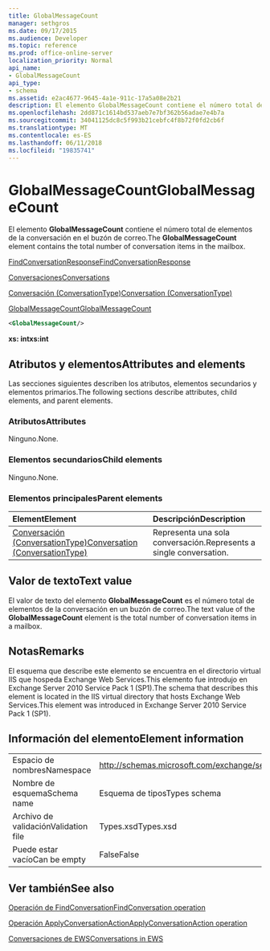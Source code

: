 ```yaml
---
title: GlobalMessageCount
manager: sethgros
ms.date: 09/17/2015
ms.audience: Developer
ms.topic: reference
ms.prod: office-online-server
localization_priority: Normal
api_name:
- GlobalMessageCount
api_type:
- schema
ms.assetid: e2ac4677-9645-4a1e-911c-17a5a08e2b21
description: El elemento GlobalMessageCount contiene el número total de elementos de la conversación en el buzón de correo.
ms.openlocfilehash: 2dd871c1614bd537aeb7e7bf362b56adae7e4b7a
ms.sourcegitcommit: 34041125dc8c5f993b21cebfc4f8b72f0fd2cb6f
ms.translationtype: MT
ms.contentlocale: es-ES
ms.lasthandoff: 06/11/2018
ms.locfileid: "19835741"
---
```

# <a name="globalmessagecount"></a><span data-ttu-id="db68d-103">GlobalMessageCount</span><span class="sxs-lookup"><span data-stu-id="db68d-103">GlobalMessageCount</span></span>

<span data-ttu-id="db68d-104">El elemento **GlobalMessageCount** contiene el número total de elementos de la conversación en el buzón de correo.</span><span class="sxs-lookup"><span data-stu-id="db68d-104">The **GlobalMessageCount** element contains the total number of conversation items in the mailbox.</span></span> 
  
[<span data-ttu-id="db68d-105">FindConversationResponse</span><span class="sxs-lookup"><span data-stu-id="db68d-105">FindConversationResponse</span></span>](findconversationresponse.md)
  
[<span data-ttu-id="db68d-106">Conversaciones</span><span class="sxs-lookup"><span data-stu-id="db68d-106">Conversations</span></span>](conversations-ex15websvcsotherref.md)
  
[<span data-ttu-id="db68d-107">Conversación (ConversationType)</span><span class="sxs-lookup"><span data-stu-id="db68d-107">Conversation (ConversationType)</span></span>](conversation-conversationtype.md)
  
[<span data-ttu-id="db68d-108">GlobalMessageCount</span><span class="sxs-lookup"><span data-stu-id="db68d-108">GlobalMessageCount</span></span>](globalmessagecount.md)
  
```XML
<GlobalMessageCount/>
```

 <span data-ttu-id="db68d-109">**xs: int**</span><span class="sxs-lookup"><span data-stu-id="db68d-109">**xs:int**</span></span>
## <a name="attributes-and-elements"></a><span data-ttu-id="db68d-110">Atributos y elementos</span><span class="sxs-lookup"><span data-stu-id="db68d-110">Attributes and elements</span></span>

<span data-ttu-id="db68d-111">Las secciones siguientes describen los atributos, elementos secundarios y elementos primarios.</span><span class="sxs-lookup"><span data-stu-id="db68d-111">The following sections describe attributes, child elements, and parent elements.</span></span>
  
### <a name="attributes"></a><span data-ttu-id="db68d-112">Atributos</span><span class="sxs-lookup"><span data-stu-id="db68d-112">Attributes</span></span>

<span data-ttu-id="db68d-113">Ninguno.</span><span class="sxs-lookup"><span data-stu-id="db68d-113">None.</span></span>
  
### <a name="child-elements"></a><span data-ttu-id="db68d-114">Elementos secundarios</span><span class="sxs-lookup"><span data-stu-id="db68d-114">Child elements</span></span>

<span data-ttu-id="db68d-115">Ninguno.</span><span class="sxs-lookup"><span data-stu-id="db68d-115">None.</span></span>
  
### <a name="parent-elements"></a><span data-ttu-id="db68d-116">Elementos principales</span><span class="sxs-lookup"><span data-stu-id="db68d-116">Parent elements</span></span>

|<span data-ttu-id="db68d-117">**Element**</span><span class="sxs-lookup"><span data-stu-id="db68d-117">**Element**</span></span>|<span data-ttu-id="db68d-118">**Descripción**</span><span class="sxs-lookup"><span data-stu-id="db68d-118">**Description**</span></span>|
|:-----|:-----|
|[<span data-ttu-id="db68d-119">Conversación (ConversationType)</span><span class="sxs-lookup"><span data-stu-id="db68d-119">Conversation (ConversationType)</span></span>](conversation-conversationtype.md) <br/> |<span data-ttu-id="db68d-120">Representa una sola conversación.</span><span class="sxs-lookup"><span data-stu-id="db68d-120">Represents a single conversation.</span></span>  <br/> |
   
## <a name="text-value"></a><span data-ttu-id="db68d-121">Valor de texto</span><span class="sxs-lookup"><span data-stu-id="db68d-121">Text value</span></span>

<span data-ttu-id="db68d-122">El valor de texto del elemento **GlobalMessageCount** es el número total de elementos de la conversación en un buzón de correo.</span><span class="sxs-lookup"><span data-stu-id="db68d-122">The text value of the **GlobalMessageCount** element is the total number of conversation items in a mailbox.</span></span> 
  
## <a name="remarks"></a><span data-ttu-id="db68d-123">Notas</span><span class="sxs-lookup"><span data-stu-id="db68d-123">Remarks</span></span>

<span data-ttu-id="db68d-124">El esquema que describe este elemento se encuentra en el directorio virtual IIS que hospeda Exchange Web Services.This elemento fue introdujo en Exchange Server 2010 Service Pack 1 (SP1).</span><span class="sxs-lookup"><span data-stu-id="db68d-124">The schema that describes this element is located in the IIS virtual directory that hosts Exchange Web Services.This element was introduced in Exchange Server 2010 Service Pack 1 (SP1).</span></span>
  
## <a name="element-information"></a><span data-ttu-id="db68d-125">Información del elemento</span><span class="sxs-lookup"><span data-stu-id="db68d-125">Element information</span></span>

|||
|:-----|:-----|
|<span data-ttu-id="db68d-126">Espacio de nombres</span><span class="sxs-lookup"><span data-stu-id="db68d-126">Namespace</span></span>  <br/> |http://schemas.microsoft.com/exchange/services/2006/types  <br/> |
|<span data-ttu-id="db68d-127">Nombre de esquema</span><span class="sxs-lookup"><span data-stu-id="db68d-127">Schema name</span></span>  <br/> |<span data-ttu-id="db68d-128">Esquema de tipos</span><span class="sxs-lookup"><span data-stu-id="db68d-128">Types schema</span></span>  <br/> |
|<span data-ttu-id="db68d-129">Archivo de validación</span><span class="sxs-lookup"><span data-stu-id="db68d-129">Validation file</span></span>  <br/> |<span data-ttu-id="db68d-130">Types.xsd</span><span class="sxs-lookup"><span data-stu-id="db68d-130">Types.xsd</span></span>  <br/> |
|<span data-ttu-id="db68d-131">Puede estar vacío</span><span class="sxs-lookup"><span data-stu-id="db68d-131">Can be empty</span></span>  <br/> |<span data-ttu-id="db68d-132">False</span><span class="sxs-lookup"><span data-stu-id="db68d-132">False</span></span>  <br/> |
   
## <a name="see-also"></a><span data-ttu-id="db68d-133">Ver también</span><span class="sxs-lookup"><span data-stu-id="db68d-133">See also</span></span>



[<span data-ttu-id="db68d-134">Operación de FindConversation</span><span class="sxs-lookup"><span data-stu-id="db68d-134">FindConversation operation</span></span>](findconversation-operation.md)
  
[<span data-ttu-id="db68d-135">Operación ApplyConversationAction</span><span class="sxs-lookup"><span data-stu-id="db68d-135">ApplyConversationAction operation</span></span>](applyconversationaction-operation.md)


[<span data-ttu-id="db68d-136">Conversaciones de EWS</span><span class="sxs-lookup"><span data-stu-id="db68d-136">Conversations in EWS</span></span>](http://msdn.microsoft.com/library/91e64629-db6c-4c94-9dcb-d386232e8467%28Office.15%29.aspx)

